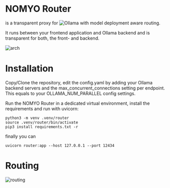 # NOMYO Router

is a transparent proxy for ![Ollama](https://github.com/ollama/ollama) with model deployment aware routing.

It runs between your frontend application and Ollama backend and is transparent for both, the front- and backend.

![arch](https://github.com/user-attachments/assets/1e0064ab-de54-4226-8a15-c0fcca64704c)

# Installation

Copy/Clone the repository, edit the config.yaml by adding your Ollama backend servers and the max_concurrent_connections setting per endpoint. This equals to your OLLAMA_NUM_PARALLEL config settings.

Run the NOMYO Router in a dedicated virtual environment, install the requirements and run with uvicorn:

```
python3 -m venv .venv/router
source .venv/router/bin/activate
pip3 install requirements.txt -r 
```
finally you can

```
uvicorn router:app --host 127.0.0.1 --port 12434
```

# Routing

![routing](https://github.com/user-attachments/assets/ed05dfbb-fcc8-4ff2-b8ca-3cdce2660c9f)
